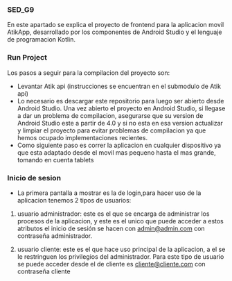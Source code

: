 ### SED_G9

En este apartado se explica el proyecto de frontend para la aplicacion movil AtikApp, desarrollado por los componentes de Android Studio
y el lenguaje de programacion Kotlin.

### Run Project

Los pasos a seguir para la compilacion del proyecto son:
- Levantar Atik api (instrucciones se encuentran en el submodulo de Atik api)
- Lo necesario es descargar este repositorio para luego ser abierto desde Android Studio. Una vez abierto el proyecto en Android Studio, si llegase
a dar un problema de compilacion, asegurarse  que su version de Android Studio este a partir de 4.0 y si no esta en esa version actualizar y
limpiar el proyecto para evitar problemas de compilacion ya que hemos ocupado implementaciones recientes.
- Como siguiente paso es correr la aplicacion en cualquier dispositivo ya que esta adaptado desde el movil mas pequeno hasta el mas grande, tomando
en cuenta tablets

### Inicio de sesion

- La primera pantalla a mostrar es la de login,para hacer uso de la aplicacion tenemos 2 tipos de usuarios:

1. usuario administrador: este es el que se encarga de administrar los procesos de la aplicacion, y este es el unico que puede acceder a estos
atributos el inicio de sesión se hacen con admin@admin.com con contraseña administrador.

2. usuario cliente: este es el que hace uso principal de la aplicacion, a el se le restringuen los privilegios del administrador. Para este tipo
de usuario se puede acceder desde  el de cliente es cliente@cliente.com con contraseña cliente
